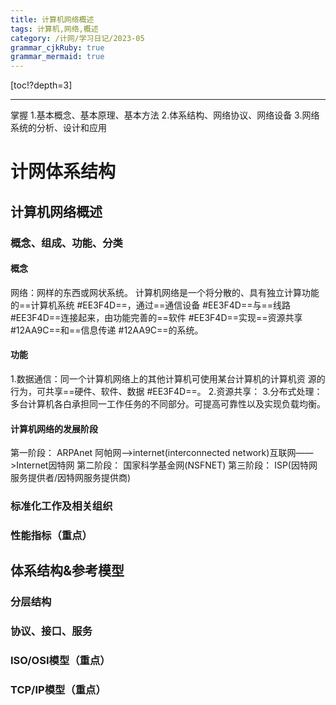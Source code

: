 ```yaml
---
title: 计算机网络概述
tags: 计算机,网络,概述
category: /计网/学习日记/2023-05
grammar_cjkRuby: true
grammar_mermaid: true
---
```



[toc!?depth=3]

----------

 掌握
 1.基本概念、基本原理、基本方法
 2.体系结构、网络协议、网络设备
 3.网络系统的分析、设计和应用
 
# 计网体系结构

## 计算机网络概述
### 概念、组成、功能、分类
#### 概念
网络：网样的东西或网状系统。
计算机网络是一个将分散的、具有独立计算功能的==计算机系统 #EE3F4D==，通过==通信设备 #EE3F4D==与==线路 #EE3F4D==连接起来，由功能完善的==软件 #EE3F4D==实现==资源共享 #12AA9C==和==信息传递 #12AA9C==的系统。
#### 功能
1.数据通信：同一个计算机网络上的其他计算机可使用某台计算机的计算机资
源的行为，可共享==硬件、软件、数据 #EE3F4D==。
2.资源共享：
3.分布式处理：多台计算机各白承担同一工作任务的不同部分。可提高可靠性以及实现负载均衡。
#### 计算机网络的发展阶段
第一阶段：
ARPAnet 阿帕网——>internet(interconnected network)互联网——>Internet因特网
第二阶段：
国家科学基金网(NSFNET)
第三阶段：
ISP(因特网服务提供者/因特网服务提供商)

### 标准化工作及相关组织
### 性能指标（重点）

## 体系结构&参考模型
### 分层结构
### 协议、接口、服务
### ISO/OSI模型（重点）
### TCP/IP模型（重点）